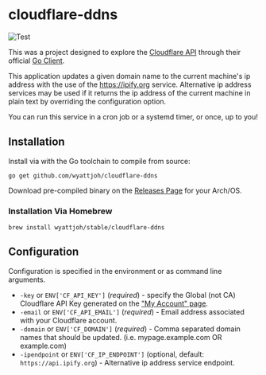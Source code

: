 # cloudflare-ddns

![Test](https://github.com/wyattjoh/cloudflare-ddns/workflows/Test/badge.svg)

This was a project designed to explore the [Cloudflare API](https://api.cloudflare.com/)
through their official [Go Client](https://github.com/cloudflare/cloudflare-go).

This application updates a given domain name to the current machine's ip address
with the use of the https://ipify.org service. Alternative ip address services
may be used if it returns the ip address of the current machine in plain text
by overriding the configuration option.

You can run this service in a cron job or a systemd timer, or once, up to you!

## Installation

Install via with the Go toolchain to compile from source:

```
go get github.com/wyattjoh/cloudflare-ddns
```

Download pre-compiled binary on the [Releases Page](https://github.com/wyattjoh/cloudflare-ddns/releases/latest) for your Arch/OS.

### Installation Via Homebrew

```
brew install wyattjoh/stable/cloudflare-ddns
```

## Configuration

Configuration is specified in the environment or as command line arguments.

- `-key` or `ENV['CF_API_KEY']` (_required_) - specify the Global (not CA) Cloudflare API Key generated on the ["My Account" page](https://www.cloudflare.com/a/account/my-account).
- `-email` or `ENV['CF_API_EMAIL']` (_required_) - Email address associated with your Cloudflare account.
- `-domain` or `ENV['CF_DOMAIN']` (_required_) - Comma separated domain names that should be updated. (i.e. mypage.example.com OR example.com)
- `-ipendpoint` or `ENV['CF_IP_ENDPOINT']` (optional, default: `https://api.ipify.org`) - Alternative ip address service endpoint.
